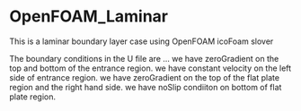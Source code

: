 # OpenFOAM_Laminar
This is a laminar boundary layer case using OpenFOAM icoFoam slover

The boundary conditions in the U file are ...
we have zeroGradient on the top and bottom of the entrance region.
we have constant velocity on the left side of entrance region.
we have zeroGradient on the top of the flat plate region and the right hand side.
we have noSlip condiiton on bottom of flat plate region.
